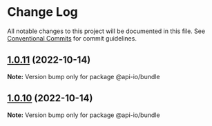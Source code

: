 # Change Log

All notable changes to this project will be documented in this file.
See [Conventional Commits](https://conventionalcommits.org) for commit guidelines.

## [1.0.11](https://github.com/api-io/openapi-bots/compare/v1.0.10...v1.0.11) (2022-10-14)

**Note:** Version bump only for package @api-io/bundle

## [1.0.10](https://github.com/api-io/openapi-bots/compare/v1.0.9...v1.0.10) (2022-10-14)

**Note:** Version bump only for package @api-io/bundle
